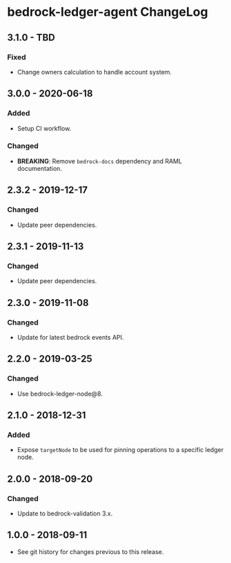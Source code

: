 # bedrock-ledger-agent ChangeLog

## 3.1.0 - TBD

### Fixed
- Change owners calculation to handle account system.

## 3.0.0 - 2020-06-18

### Added
- Setup CI workflow.

### Changed
- **BREAKING**: Remove `bedrock-docs` dependency and RAML documentation.

## 2.3.2 - 2019-12-17

### Changed
- Update peer dependencies.

## 2.3.1 - 2019-11-13

### Changed
- Update peer dependencies.

## 2.3.0 - 2019-11-08

### Changed
- Update for latest bedrock events API.

## 2.2.0 - 2019-03-25

### Changed
- Use bedrock-ledger-node@8.

## 2.1.0 - 2018-12-31

### Added
- Expose `targetNode` to be used for pinning operations to a specific ledger
  node.

## 2.0.0 - 2018-09-20

### Changed
- Update to bedrock-validation 3.x.

## 1.0.0 - 2018-09-11

- See git history for changes previous to this release.
